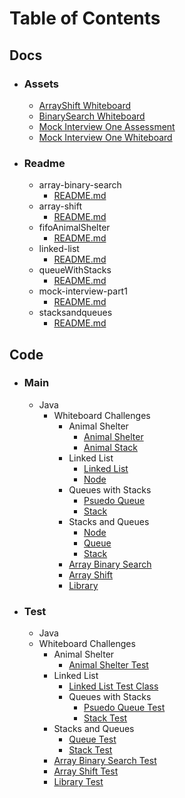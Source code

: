 # Table of Contents

## Docs
  - ### Assets
    - [ArrayShift Whiteboard](./docs/assets/arrayShift-whiteboard.jpg)
    - [BinarySearch Whiteboard](./docs/assets/binarySearch-whiteboard.jpg)
    - [Mock Interview One Assessment](./docs/assets/mockInterview1-assessment.jpg)
    - [Mock Interview One Whiteboard](./docs/assets/mockInterview1-whiteboard.jpg)

  - ### Readme
    - array-binary-search
      - [README.md](./docs/readme/array-binary-search/README.md)
    - array-shift
      - [README.md](./docs/readme/array-shift/README.md)
    - fifoAnimalShelter
      - [README.md](./docs/readme/fifoAnimalShelter/README.md)
    - linked-list
      - [README.md](./docs/readme/linked-list/README.md)
    - queueWithStacks
      - [README.md](./docs/readme/queueWithStacks/README.md)
    - mock-interview-part1
      - [README.md](./docs/readme/mock-interview-part1/README.md)
    - stacksandqueues
       - [README.md](./docs/readme/stacksandqueues/README.md)

## Code
  - ### Main
    - Java
      - Whiteboard Challenges
        - Animal Shelter
           - [Animal Shelter](./src/main/java/whiteboardChallenges/fifoAnimalShelter/AnimalShelter.java)
           - [Animal Stack](./src/main/java/whiteboardChallenges/fifoAnimalShelter/AnimalStack.java)
        - Linked List
          - [Linked List](./src/main/java/whiteboardChallenges/linkedList/LinkedList.java)
          - [Node](./src/main/java/whiteboardChallenges/linkedList/Node.java)
        - Queues with Stacks
          - [Psuedo Queue](./src/main/java/whiteboardChallenges/queueWithStacks/PseudoQueue.java)
          - [Stack](./src/main/java/whiteboardChallenges/queueWithStacks/Stack.java)
        - Stacks and Queues
          - [Node](./src/main/java/whiteboardChallenges/stacksandqueues/Node.java)
          - [Queue](./src/main/java/whiteboardChallenges/stacksandqueues/Queue.java)
          - [Stack](./src/main/java/whiteboardChallenges/stacksandqueues/Stack.java)
        - [Array Binary Search](./src/main/java/whiteboardChallenges/ArrayBinarySearch.java)
        - [Array Shift](./src/main/java/whiteboardChallenges/ArrayShift.java)
        - [Library](./src/main/java/whiteboardChallenges/Library.java)

  - ### Test
    - Java
    - Whiteboard Challenges
      - Animal Shelter
        - [Animal Shelter Test](./src/main/java/whiteboardChallenges/fifoAnimalShelter/AnimalShelterTest.java)
      - Linked List
        - [Linked List Test Class](./src/test/java/whiteboardChallenges/linkedList/LinkedListTest.java)
        - Queues with Stacks
          - [Psuedo Queue Test](./src/main/java/whiteboardChallenges/queueWithStacks/PseudoQueueTest.java)
          - [Stack Test](./src/main/java/whiteboardChallenges/queueWithStacks/StackTest.java)
      - Stacks and Queues
        - [Queue Test](./src/main/java/whiteboardChallenges/stacksandqueues/QueueTest.java)
        - [Stack Test](./src/main/java/whiteboardChallenges/stacksandqueues/StackTest.java)
      - [Array Binary Search Test](./src/test/java/whiteboardChallenges/ArrayBinarySearchTest.java)
      - [Array Shift Test](./src/test/java/whiteboardChallenges/ArrayShiftTest.java)
      - [Library Test](./src/test/java/whiteboardChallenges/LibraryTest.java)